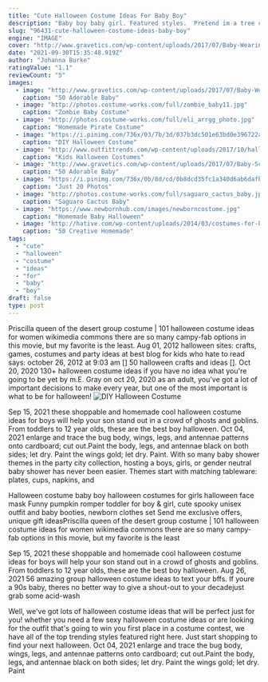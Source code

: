 ```yaml
---
title: "Cute Halloween Costume Ideas For Baby Boy"
description: "Baby boy baby girl. Featured styles.  Pretend im a tree costume halloween lazy easy t-shirt. $20.75. 30% off with code spookyweeknd Happy halloween cute spooks pattern adult"
slug: "96431-cute-halloween-costume-ideas-baby-boy"
engine: "IMAGE"
cover: "http://www.gravetics.com/wp-content/uploads/2017/07/Baby-Wearing-Halloween-Costumes.jpg"
date: "2021-09-30T15:35:48.919Z"
author: "Johanna Burke"
ratingValue: "1.1"
reviewCount: "5"
images:
  - image: "http://www.gravetics.com/wp-content/uploads/2017/07/Baby-Wearing-Halloween-Costumes.jpg"
    caption: "50 Adorable Baby"
  - image: "http://photos.costume-works.com/full/zombie_baby11.jpg"
    caption: "Zombie Baby Costume"
  - image: "http://photos.costume-works.com/full/eli_arrgg_photo.jpg"
    caption: "Homemade Pirate Costume"
  - image: "https://i.pinimg.com/736x/03/7b/3d/037b3dc501e63bd0e396722adaf5c29f--sibling-halloween-costumes-clever-halloween-costumes.jpg"
    caption: "DIY Halloween Costume"
  - image: "http://www.outfittrends.com/wp-content/uploads/2017/10/halloween-costumes-for-10-year-olds.png"
    caption: "Kids Halloween Costumes"
  - image: "http://www.gravetics.com/wp-content/uploads/2017/07/Baby-Scarecrow-Costume.jpg"
    caption: "50 Adorable Baby"
  - image: "https://i.pinimg.com/736x/0b/8d/cd/0b8dcd35fc1a340d6ab6dafb65e84f18--old-man-costume-grandpa-costume.jpg"
    caption: "Just 20 Photos"
  - image: "http://photos.costume-works.com/full/saguaro_cactus_baby.jpg"
    caption: "Saguaro Cactus Baby"
  - image: "https://www.newbornhub.com/images/newborncostume.jpg"
    caption: "Homemade Baby Halloween"
  - image: "http://hative.com/wp-content/uploads/2014/03/costumes-for-kids/47-little-girl-pocahontas-costume.jpg"
    caption: "50 Creative Homemade"
tags:
  - "cute"
  - "halloween"
  - "costume"
  - "ideas"
  - "for"
  - "baby"
  - "boy"
draft: false
type: post
---
```


Priscilla queen of the desert group costume | 101 halloween costume ideas for women wikimedia commons there are so many campy-fab options in this movie, but my favorite is the least. Aug 01, 2012 halloween sites: crafts, games, costumes and party ideas at best blog for kids who hate to read says: october 26, 2012 at 9:03 am [] 50 halloween crafts and ideas []. Oct 20, 2020 130+ halloween costume ideas if you have no idea what you're going to be yet by m.E. Gray on oct 20, 2020 as an adult, you've got a lot of important decisions to make every year, but one of the most important is what to be for halloween!
![DIY Halloween Costume](https://i.pinimg.com/736x/03/7b/3d/037b3dc501e63bd0e396722adaf5c29f--sibling-halloween-costumes-clever-halloween-costumes.jpg "DIY Halloween Costume")

Sep 15, 2021 these shoppable and homemade cool halloween costume ideas for boys will help your son stand out in a crowd of ghosts and goblins. From toddlers to 12 year olds, these are the best boy halloween. Oct 04, 2021 enlarge and trace the bug body, wings, legs, and antennae patterns onto cardboard; cut out.Paint the body, legs, and antennae black on both sides; let dry. Paint the wings gold; let dry. Paint. With so many baby shower themes in the party city collection, hosting a boys, girls, or gender neutral baby shower has never been easier. Themes start with matching tableware: plates, cups, napkins, and
<!--inArticleAds-->

<!--galleryOne-->

Halloween costume baby boy halloween costumes for girls halloween face mask  Funny pumpkin romper toddler for boy & girl, cute spooky unisex outfit and baby booties, newborn clothes set Send me exclusive offers, unique gift ideasPriscilla queen of the desert group costume | 101 halloween costume ideas for women wikimedia commons there are so many campy-fab options in this movie, but my favorite is the least
<!--inArticleAds-->

<!--galleryTwo-->

Sep 15, 2021 these shoppable and homemade cool halloween costume ideas for boys will help your son stand out in a crowd of ghosts and goblins. From toddlers to 12 year olds, these are the best boy halloween. Aug 26, 2021 56 amazing group halloween costume ideas to text your bffs.  If youre a 90s baby, theres no better way to give a shout-out to your decadejust grab some acid-wash
<!--galleryThree-->

Well, we've got lots of halloween costume ideas that will be perfect just for you! whether you need a few sexy halloween costume ideas or are looking for the outfit that's going to win you first place in a costume contest, we have all of the top trending styles featured right here. Just start shopping to find your next halloween. Oct 04, 2021 enlarge and trace the bug body, wings, legs, and antennae patterns onto cardboard; cut out.Paint the body, legs, and antennae black on both sides; let dry. Paint the wings gold; let dry. Paint